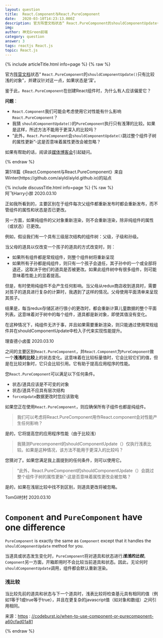 ```yaml
---
layout: question
title:  React.Component与React.PureComponent
date:   2020-03-10T14:23:13.000Z
description: 官方阵营文档状态“ React.PureComponent的shouldComponentUpdate()只有比较浅的对象”，并建议针对这一点，如果状态是...
img: 
author: 神无Green前端
category: question
answer: 3
tags: reactjs React.js
topic: React.js
---
```

<div class="article-root">
  <div class="article">
    {% include articleTitle.html info=page %}
    {% raw %}
    <div class="article-content"><p><font style="vertical-align: inherit;"><font style="vertical-align: inherit;">官方</font></font><a href="https://reactjs.org/docs/react-api.html#reactpurecomponent" rel="noreferrer"><font style="vertical-align: inherit;"><font style="vertical-align: inherit;">阵营文档</font></font></a><font style="vertical-align: inherit;"><font style="vertical-align: inherit;">状态“ </font></font><code>React.PureComponent</code><font style="vertical-align: inherit;"><font style="vertical-align: inherit;">的</font></font><code>shouldComponentUpdate()</code><font style="vertical-align: inherit;"><font style="vertical-align: inherit;">只有比较浅的对象”，并建议针对这一点，如果状态是‘深’。</font></font></p>

<p><font style="vertical-align: inherit;"><font style="vertical-align: inherit;">鉴于此，</font></font><code>React.PureComponent</code><font style="vertical-align: inherit;"><font style="vertical-align: inherit;">在创建React组件时，</font><font style="vertical-align: inherit;">为什么有人应该偏爱它</font><font style="vertical-align: inherit;">？</font></font></p>

<p><strong><font style="vertical-align: inherit;"><font style="vertical-align: inherit;">问题</font></font></strong><font style="vertical-align: inherit;"><font style="vertical-align: inherit;">：</font></font></p>

<ul>
<li><font style="vertical-align: inherit;"></font><code>React.Component</code><font style="vertical-align: inherit;"><font style="vertical-align: inherit;">我们可能会考虑</font><font style="vertical-align: inherit;">使用它对性能有什么影响</font></font><code>React.PureComponent</code><font style="vertical-align: inherit;"><font style="vertical-align: inherit;">？</font></font></li>
<li><font style="vertical-align: inherit;"><font style="vertical-align: inherit;">我猜   </font></font><code>shouldComponentUpdate()</code><font style="vertical-align: inherit;"><font style="vertical-align: inherit;">的</font></font><code>PureComponent</code><font style="vertical-align: inherit;"><font style="vertical-align: inherit;">执行只有浅薄的比较。</font><font style="vertical-align: inherit;">如果是这样，所述方法不能用于更深入的比较吗？</font></font></li>
<li><font style="vertical-align: inherit;"><font style="vertical-align: inherit;">“此外，</font></font><code>React.PureComponent</code><font style="vertical-align: inherit;"><font style="vertical-align: inherit;">会</font></font><code>shouldComponentUpdate()</code><font style="vertical-align: inherit;"><font style="vertical-align: inherit;">跳过整个组件子树的属性更新”-这是否意味着属性更改会被忽略？</font></font></li>
</ul>

<p><font style="vertical-align: inherit;"><font style="vertical-align: inherit;">如果有帮助的话</font><font style="vertical-align: inherit;">，阅读该</font></font><a href="https://medium.com/modus-create-front-end-development/component-rendering-performance-in-react-df859b474adc#.d02ak0fwb" rel="noreferrer"><font style="vertical-align: inherit;"><font style="vertical-align: inherit;">媒体博客会</font></font></a><font style="vertical-align: inherit;"><font style="vertical-align: inherit;">引起疑问</font><font style="vertical-align: inherit;">。</font></font></p></div>
    {% endraw %}
  </div>
  <p class="winter_mark">第518篇《React.Component与React.PureComponent》来自Winter(https://github.com/aiyld/aiyld.github.io)的站点</p>
  <div class="discuss-wrapper">
    {% include discussTitle.html info=page %}
    {% raw %}
    <div class="discuss-list">
    <div class="discuss-item">
        <div class="discuss-parent">
          <div class="discuss-meta">
            <span class="discuss-user">阿飞Harry小胖</span>
            <span class="discuss-time">2020.03.10</span>
          </div>
          <div class="discuss-comment"><p><font style="vertical-align: inherit;"><font style="vertical-align: inherit;">正如我所看到的，主要区别在于组件每次父组件都重新发布时都会重新发布，而不管组件的属性和状态是否已更改。</font></font></p>

<p><font style="vertical-align: inherit;"><font style="vertical-align: inherit;">另一方面，如果纯组件的父对象重新渲染，则不会重新渲染，除非纯组件的属性（或状态）已更改。 </font></font></p>

<p><font style="vertical-align: inherit;"><font style="vertical-align: inherit;">例如，假设我们有一个具有三级层次结构的组件树：父级，子级和孙级。 </font></font></p>

<p><font style="vertical-align: inherit;"><font style="vertical-align: inherit;">当父母的道具以仅改变一个孩子的道具的方式改变时，则：</font></font></p>

<ul>
<li><font style="vertical-align: inherit;"><font style="vertical-align: inherit;">如果所有组件都是常规组件，则整个组件树将重新呈现</font></font></li>
<li><font style="vertical-align: inherit;"><font style="vertical-align: inherit;">如果所有子孙都是纯组件，则只有一个孩子会退任，其子孙中的一个或全部将退还，这取决于他们的道具是否被更改。</font><font style="vertical-align: inherit;">如果此组件树中有很多组件，则可能意味着性能上的显着提高。</font></font></li>
</ul>

<p><font style="vertical-align: inherit;"><font style="vertical-align: inherit;">但是，有时使用纯组件不会产生任何影响。</font><font style="vertical-align: inherit;">当父母从redux商店收到道具时，需要对孩子的道具进行复杂的计算时，我遇到了这样的情况。</font><font style="vertical-align: inherit;">父母使用平面清单来呈现其孩子。</font></font></p>

<p><font style="vertical-align: inherit;"><font style="vertical-align: inherit;">结果是，每当redux存储区进行很小的更改时，都会重新计算儿童数据的整个平面列表。</font><font style="vertical-align: inherit;">这意味着对于树中的每个组件，道具都是新对象，即使其值没有变化。</font></font></p>

<p><font style="vertical-align: inherit;"><font style="vertical-align: inherit;">在这种情况下，纯组件无济于事，并且如果需要重新渲染，则只能通过使用常规组件并在shouldComponentUpdate中检入子代来实现性能提升。 </font></font></p></div>
        </div></div><div class="discuss-item">
        <div class="discuss-parent">
          <div class="discuss-meta">
            <span class="discuss-user">理查德小卤蛋</span>
            <span class="discuss-time">2020.03.10</span>
          </div>
          <div class="discuss-comment"><p><font style="vertical-align: inherit;"><font style="vertical-align: inherit;">之间的主要区别</font></font><code>React.PureComponent</code><font style="vertical-align: inherit;"><font style="vertical-align: inherit;">，并</font></font><code>React.Component</code><font style="vertical-align: inherit;"><font style="vertical-align: inherit;">为</font></font><code>PureComponent</code><font style="vertical-align: inherit;"><font style="vertical-align: inherit;">做一个</font></font><strong><font style="vertical-align: inherit;"><font style="vertical-align: inherit;">浅浅的比较</font></font></strong><font style="vertical-align: inherit;"><font style="vertical-align: inherit;">上的状态变化。</font><font style="vertical-align: inherit;">这意味着在比较标量值时，它会比较它们的值，但是在比较对象时，它只会比较引用。</font><font style="vertical-align: inherit;">它有助于提高应用程序的性能。</font></font></p>

<p><font style="vertical-align: inherit;"><font style="vertical-align: inherit;">您</font></font><code>React.PureComponent</code><font style="vertical-align: inherit;"><font style="vertical-align: inherit;">可以满足以下任何条件。</font></font></p>

<ul>
<li><font style="vertical-align: inherit;"><font style="vertical-align: inherit;">状态/道具应该是不可变的对象 </font></font></li>
<li><font style="vertical-align: inherit;"><font style="vertical-align: inherit;">状态/道具不应具有层次结构</font></font></li>
<li><font style="vertical-align: inherit;"></font><code>forceUpdate</code><font style="vertical-align: inherit;"><font style="vertical-align: inherit;">数据更改时</font><font style="vertical-align: inherit;">您应该致电</font></font></li>
</ul>

<p><font style="vertical-align: inherit;"><font style="vertical-align: inherit;">如果您正在使用</font></font><code>React.PureComponent</code><font style="vertical-align: inherit;"><font style="vertical-align: inherit;">，则应确保所有子组件也都是纯组件。</font></font></p>

<blockquote>
  <p><font style="vertical-align: inherit;"><font style="vertical-align: inherit;">我们可以考虑将React.PureComponent用作React.component会对性能产生任何影响？</font></font></p>
</blockquote>

<p><font style="vertical-align: inherit;"><font style="vertical-align: inherit;">是的，它将提高您的应用程序性能（由于比较浅）</font></font></p>

<blockquote>
  <p><font style="vertical-align: inherit;"><font style="vertical-align: inherit;">我猜测Purecomponent的shouldComponentUpdate（）仅执行浅表比较。</font><font style="vertical-align: inherit;">如果是这种情况，该方法不能用于更深入的比较吗？</font></font></p>
</blockquote>

<p><font style="vertical-align: inherit;"><font style="vertical-align: inherit;">您猜对了。</font><font style="vertical-align: inherit;">如果您满足我上面提到的任何条件，则可以使用它。</font></font></p>

<blockquote>
  <p><font style="vertical-align: inherit;"><font style="vertical-align: inherit;">“此外，React.PureComponent的shouldComponentUpdate（）会跳过整个组件子树的属性更新”-这是否意味着属性更改会被忽略？</font></font></p>
</blockquote>

<p><font style="vertical-align: inherit;"><font style="vertical-align: inherit;">是的，如果在浅层比较中找不到区别，则道具更改将被忽略。</font></font></p></div>
        </div></div><div class="discuss-item">
        <div class="discuss-parent">
          <div class="discuss-meta">
            <span class="discuss-user">TomGil村村</span>
            <span class="discuss-time">2020.03.10</span>
          </div>
          <div class="discuss-comment"><h1><code>Component</code> and <code>PureComponent</code> have one difference</h1>

<p><code>PureComponent</code> is exactly the same as <code>Component</code> except that it handles the <code>shouldComponentUpdate</code> method for you.</p>

<p><font style="vertical-align: inherit;"><font style="vertical-align: inherit;">当道具或状态发生变化时，</font></font><code>PureComponent</code><font style="vertical-align: inherit;"><font style="vertical-align: inherit;">将对</font><font style="vertical-align: inherit;">道具和状态</font><font style="vertical-align: inherit;">进行</font></font><strong><em><font style="vertical-align: inherit;"><font style="vertical-align: inherit;">浅浅的比较</font></font></em></strong><font style="vertical-align: inherit;"><font style="vertical-align: inherit;">。</font></font><code>Component</code><font style="vertical-align: inherit;"><font style="vertical-align: inherit;">另一方面，开箱即用时不会比较当前道具和状态。</font><font style="vertical-align: inherit;">因此，无论何时</font></font><code>shouldComponentUpdate</code><font style="vertical-align: inherit;"><font style="vertical-align: inherit;">调用</font><font style="vertical-align: inherit;">，组件都会默认重新渲染</font><font style="vertical-align: inherit;">。</font></font></p>

<h3><font style="vertical-align: inherit;"><font style="vertical-align: inherit;">浅比较</font></font></h3>

<p><font style="vertical-align: inherit;"><font style="vertical-align: inherit;">当比较先前的道具和状态与下一个道具时，浅表比较将检查基元具有相同的值（例如1等于1或true等于true），并且在更复杂的javascript值（如对象和数组）之间引用相同。</font></font></p>

<p><font style="vertical-align: inherit;"><font style="vertical-align: inherit;">来源：</font><a href="https://codeburst.io/when-to-use-component-or-purecomponent-a60cfad01a81" rel="noreferrer"><font style="vertical-align: inherit;">https</font></a><font style="vertical-align: inherit;"> : </font></font><a href="https://codeburst.io/when-to-use-component-or-purecomponent-a60cfad01a81" rel="noreferrer"><font style="vertical-align: inherit;"><font style="vertical-align: inherit;">//codeburst.io/when-to-use-component-or-purecomponent-a60cfad01a81</font></font></a></p></div>
        </div></div>
    </div>
    {% endraw %}
  </div>
<div>
